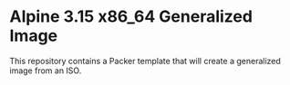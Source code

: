 # Alpine 3.15 x86_64 Generalized Image

This repository contains a Packer template that will create a generalized image from an ISO.
